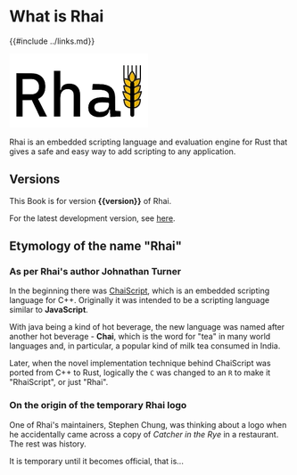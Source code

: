 What is Rhai
============

{{#include ../links.md}}

![Rhai Logo](../images/rhai_logo.png)

Rhai is an embedded scripting language and evaluation engine for Rust that gives a safe and easy way
to add scripting to any application.


Versions
--------

This Book is for version **{{version}}** of Rhai.

For the latest development version, see [here]({{rootUrl}}/vnext/).


Etymology of the name "Rhai"
---------------------------

### As per Rhai's author Johnathan Turner

In the beginning there was [ChaiScript](http://chaiscript.com),
which is an embedded scripting language for C++.
Originally it was intended to be a scripting language similar to **JavaScript**.

With java being a kind of hot beverage, the new language was named after
another hot beverage - **Chai**, which is the word for "tea" in many world languages
and, in particular, a popular kind of milk tea consumed in India.

Later, when the novel implementation technique behind ChaiScript was ported from C++ to Rust,
logically the `C` was changed to an `R` to make it "RhaiScript", or just "Rhai".

### On the origin of the temporary Rhai logo

One of Rhai's maintainers, Stephen Chung, was thinking about a logo when he accidentally
came across a copy of _Catcher in the Rye_ in a restaurant.  The rest was history.

It is temporary until it becomes official, that is...
